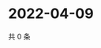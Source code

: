 # 2022-04-09

共 0 条

<!-- BEGIN WEIBO -->
<!-- 最后更新时间 Sat Apr 09 2022 13:13:28 GMT+0800 (China Standard Time) -->

<!-- END WEIBO -->
